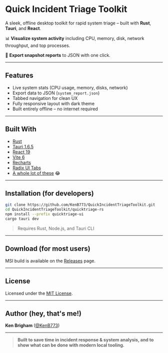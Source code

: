 # Quick Incident Triage Toolkit

A sleek, offline desktop toolkit for rapid system triage – built with **Rust**, **Tauri**, and **React**.

📊 **Visualize system activity** including CPU, memory, disk, network throughput, and top processes.

📁 **Export snapshot reports** to JSON with one click.

---

## Features

- Live system stats (CPU usage, memory, disks, network)
- Export data to JSON (`system_report.json`)
- Tabbed navigation for clean UX
- Fully responsive layout with dark theme
- Built entirely offline – no internet required

---

## Built With

- [Rust](https://www.rust-lang.org/)
- [Tauri 1.6.5](https://tauri.app/)
- [React 19](https://react.dev/)
- [Vite 6](https://vitejs.dev/)
- [Recharts](https://recharts.org/)
- [Radix UI Tabs](https://www.radix-ui.com/primitives/docs/components/tabs)
- [A whole lot of these](https://en.wikipedia.org/wiki/Energy_drink) 😂

---

## Installation (for developers)

```bash
git clone https://github.com/KenB773/QuickIncidentTriageToolkit.git
cd QuickIncidentTriageToolkit/quicktriage-rs
npm install --prefix quicktriage-ui
cargo tauri dev
```

> Requires Rust, Node.js, and Tauri CLI

---

## Download (for most users)

MSI build is available on the [Releases](https://github.com/KenB773/QuickIncidentTriageToolkit/releases) page.

---

## License

Licensed under the [MIT License](LICENSE).

---

## Author (hey, that's me!)

**Ken Brigham** ([@KenB773](https://github.com/KenB773))

---

> __Built to save time in incident response & system analysis, and to show what can be done with modern local tooling.__
